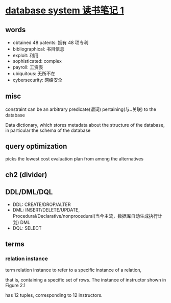 # [database system 读书笔记 1](/2021/09/database_system_concept_1.md)

## words

- obtained 48 patents: 拥有 48 项专利
- bibliographical: 书目信息
- exploit: 利用
- sophisticated: complex
- payroll: 工资表
- ubiquitous: 无所不在
- cybersecurity: 网络安全

## misc

constraint can be an arbitrary predicate(谓词) pertaining(与..关联) to the database

Data dictionary, which stores metadata about the structure of the database, in
particular the schema of the database

## query optimization

picks the lowest cost evaluation plan from among the alternatives

## ch2 (divider)

## DDL/DML/DQL

- DDL: CREATE/DROP/ALTER
- DML: INSERT/DELETE/UPDATE, Procedural/Declarative/nonprocedural(当今主流，数据库自动生成执行计划) DML
- DQL: SELECT

## terms

### relation instance

term relation instance to refer to a specific instance of a relation,

that is, containing a specific set of rows. The instance of instructor shown in Figure 2.1

has 12 tuples, corresponding to 12 instructors.
